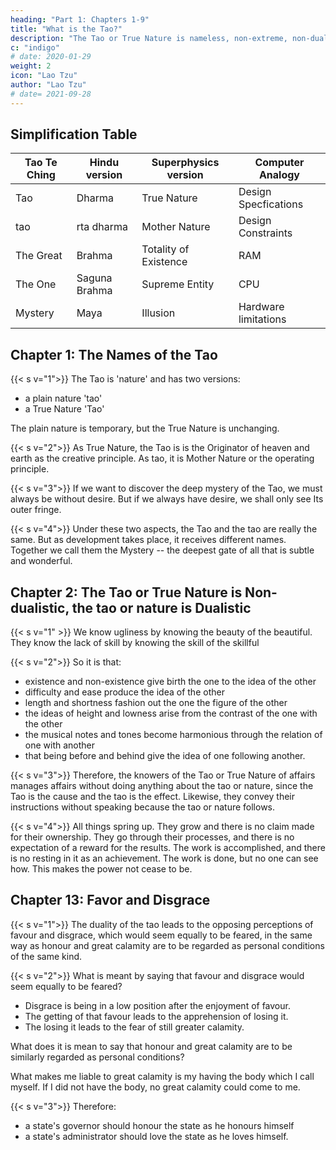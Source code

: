 ```yaml
---
heading: "Part 1: Chapters 1-9"
title: "What is the Tao?"
description: "The Tao or True Nature is nameless, non-extreme, non-dualistic"
c: "indigo"
# date: 2020-01-29
weight: 2
icon: "Lao Tzu"
author: "Lao Tzu"
# date= 2021-09-28
---
```



<!-- >  <ul><li>The Great Tao is simplified to the 'Brahma' to unify it with Hinduism.</li><li>The "One" is simplified to the 'Supreme Tao' which represents the superme consciousness. In this way, Brahma and the Supreme are analogous to the mind and consciousness, in the same way that a computer has a RAM and CPU</li></ul>
 -->

## Simplification Table

Tao Te Ching | Hindu version | Superphysics version | Computer Analogy
--- | --- | --- | ---
Tao | Dharma | True Nature | Design Specfications
tao | rta dharma | Mother Nature | Design Constraints
The Great | Brahma | Totality of Existence | RAM
The One | Saguna Brahma | Supreme Entity | CPU
Mystery | Maya | Illusion | Hardware limitations


## Chapter 1: The Names of the Tao

{{< s v="1">}} <!-- The Tao that can be trodden is not the enduring and unchanging Tao. The name that can be named is not the enduring and unchanging name. --> The Tao is 'nature' and has two versions:
- a plain nature 'tao'
- a True Nature 'Tao'

The plain nature is temporary, but the True Nature is unchanging.


{{< s v="2">}} As True Nature, the Tao is <!-- When having no name, it --> is the Originator of heaven and earth as the creative principle. As tao, <!-- When having a name, --> it is Mother Nature<!--  of all things --> or the operating principle.


{{< s v="3">}} If we want to discover the deep mystery of the Tao, we must always be without desire. But if we always have desire, we shall only see Its outer fringe.


{{< s v="4">}} Under these two aspects, the Tao and the tao are really the same. But as development takes place, it receives different names. Together we call them the Mystery -- the deepest gate of all that is subtle and wonderful.


## Chapter 2: The Tao or True Nature is Non-dualistic, the tao or nature is Dualistic

{{< s v="1" >}} We know ugliness by knowing the beauty of the beautiful. They know the lack of skill by knowing the skill of the skillful


{{< s v="2">}} So it is that:
- existence and non-existence give birth the one to the idea of the other
- difficulty and ease produce the idea of the other
- length and shortness fashion out the one the figure of the other
- the ideas of height and lowness arise from the contrast of the one with the other
- the musical notes and tones become harmonious through the relation of one with another
- that being before and behind give the idea of one following another.


{{< s v="3">}}  Therefore, the knowers of the Tao or True Nature of affairs manages affairs without doing anything about the tao or nature, since the Tao is the cause and the tao is the effect. Likewise, they convey their instructions without speaking because the tao or nature follows.


{{< s v="4">}} All things spring up. They grow and there is no claim made for their ownership. They go through their processes, and there is no expectation of a reward for the results. The work is accomplished, and there is no resting in it as an achievement. The work is done, but no one can see how. This makes the power not cease to be.



## Chapter 13: Favor and Disgrace

{{< s v="1">}} The duality of the tao leads to the opposing perceptions of favour and disgrace, which would seem equally to be feared, in the same way as honour and great calamity are to be regarded as personal conditions of the same kind.


{{< s v="2">}} What is meant by saying that favour and disgrace would seem equally to be feared?

- Disgrace is being in a low position after the enjoyment of favour.  
- The getting of that favour leads to the apprehension of losing it. 
- The losing it leads to the fear of still greater calamity. 

What does it is mean to say that honour and great calamity are to be similarly regarded as personal conditions? 

What makes me liable to great calamity is my having the body which I call myself. If I did not have the body, no great calamity could come to me.


{{< s v="3">}} Therefore:
- a state's governor should honour the state as he honours himself
- a state's administrator should love the state as he loves himself. <!--  to his own person may be entrusted with it.
 -->
 